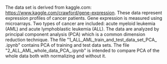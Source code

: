The data set is derived from kaggle.com: https://www.kaggle.com/crawford/gene-expression.
These data represent expression profiles of cancer patients. 
Gene expression is measured using microarrays. Two types of cancer are included: acute myeloid leukemia (AML)
and acute lymphoblastic leukemia (ALL).
The data are analyzed by principal component analysis (PCA) which is a common dimension reduction technique.
The file "1_ALL_AML_train_and_test_data_set_PCA_ .ipynb" contains PCA of training and test data sets.
The file "2_ALL_AML_whole_data_PCA_.ipynb" is intended to compare PCA of the whole data both with normalizing and without it.
